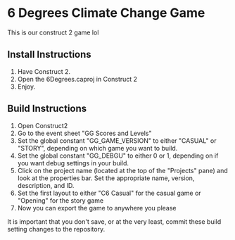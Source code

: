 # 6 Degrees Climate Change Game

This is our construct 2 game lol

## Install Instructions
1. Have Construct 2.
2. Open the 6Degrees.caproj in Construct 2
5. Enjoy.

## Build Instructions
1. Open Construct2
2. Go to the event sheet "GG Scores and Levels"
3. Set the global constant "GG_GAME_VERSION" to either "CASUAL" or "STORY", depending on which game you want to build.
3. Set the global constant "GG_DEBGU" to either 0 or 1, depending on if you want debug settings in your build.
4. Click on the project name (located at the top of the "Projects" pane) and look at the properties bar. Set the appropriate name, version, description, and ID.
5. Set the first layout to either "C6 Casual" for the casual game or "Opening" for the story game
6. Now you can export the game to anywhere you please

It is important that you don't save, or at the very least, commit these build setting changes to the repository.